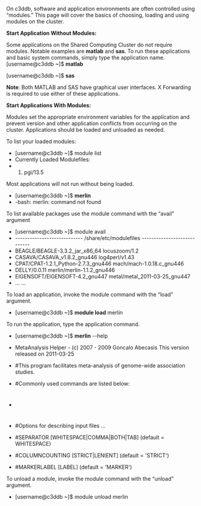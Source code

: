 On c3ddb, software and application environments are often controlled using “modules.” This page will cover the basics of choosing, loading and using modules on the cluster.

**Start Application Without Modules:**

Some applications on the Shared Computing Cluster do not require modules. Notable examples are **matlab** and **sas**. To run these applications and basic system commands, simply type the application name.                         
[username@c3ddb ~]$ **matlab**



[username@c3ddb ~]$ **sas**

**Note**: Both MATLAB and SAS have graphical user interfaces. X Forwarding is required to use either of these applications.

**Start Applications With Modules:**

Modules set the appropriate environment variables for the application and prevent version and other application conflicts from occurring on the cluster. Applications should be loaded and unloaded as needed.

To list your loaded modules:

* [username@c3ddb ~]$ module list
* Currently Loaded Modulefiles:
*   1) pgi/13.5

Most applications will not run without being loaded.

* [username@c3ddb ~]$ **merlin**
* -bash: merlin: command not found

To list available packages use the module command with the “avail” argument

* [username@c3ddb ~]$ module avail
* ---------------------------- /share/etc/modulefiles ----------------------------
* BEAGLE/BEAGLE-3.3.2_jar_x86_64           locuszoom/1.2
* CASAVA/CASAVA_v1.8.2_gnu446              log4perl/v1.43
* CPAT/CPAT-1.2.1_Python-2.7.3_gnu446      mach/mach-1.0.18.c_gnu446
* DELLY/0.0.11                             merlin/merlin-1.1.2_gnu446
* EIGENSOFT/EIGENSOFT-4.2_gnu447           metal/metal_2011-03-25_gnu447
* ...                                   ...

To load an application, invoke the module command with the “load” argument.

* [username@c3ddb ~]$ **module load** merlin

To run the application, type the application command.

* [username@c3ddb ~]$ **merlin** --help
 
* MetaAnalysis Helper - (c) 2007 - 2009 Goncalo Abecasis
This version released on 2011-03-25
 
* #This program facilitates meta-analysis of genome-wide association studies.
* #Commonly used commands are listed below:
* #
* #Options for describing input files ...
* #SEPARATOR        [WHITESPACE|COMMA|BOTH|TAB] (default = WHITESPACE)
* #COLUMNCOUNTING   [STRICT|LENIENT]            (default = 'STRICT')
* #MARKERLABEL      [LABEL]                     (default = 'MARKER')

To unload a module, invoke the module command with the “unload” argument.

* [username@c3ddb ~]$ module unload merlin